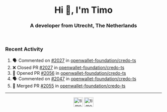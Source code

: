 <h1 align="center">Hi 👋, I'm Timo</h1>
<h3 align="center">A developer from Utrecht, The Netherlands</h3>
<br/>
<!-- https://github.com/rahuldkjain/github-profile-readme-generator --!>

<!--  <p align="left"><img src="https://github-readme-stats.vercel.app/api?username=timoglastra&show_icons=true&count_private=true&" alt="timoglastra" /></p> --!>

<!--
Github language stats
<p align="left"><img src="https://github-readme-stats.vercel.app/api/top-langs/?username=timoglastra&layout=compact" alt="timoglastra" /><p>
-->

<!-- Codestats language stats -->
<!-- <p align="left"><img src="https://codestats-readme.vercel.app/api/top-langs/?username=timoglastra&layout=compact&language_count=12" alt="timoglastra" /><p>    --!>
  
<h3>Recent Activity</h3>

<!--START_SECTION:activity-->
1. 🗣 Commented on [#2027](https://github.com/openwallet-foundation/credo-ts/pull/2027#issuecomment-2401701743) in [openwallet-foundation/credo-ts](https://github.com/openwallet-foundation/credo-ts)
2. ❌ Closed PR [#2027](https://github.com/openwallet-foundation/credo-ts/pull/2027) in [openwallet-foundation/credo-ts](https://github.com/openwallet-foundation/credo-ts)
3. 💪 Opened PR [#2056](https://github.com/openwallet-foundation/credo-ts/pull/2056) in [openwallet-foundation/credo-ts](https://github.com/openwallet-foundation/credo-ts)
4. 🗣 Commented on [#2047](https://github.com/openwallet-foundation/credo-ts/pull/2047#issuecomment-2401654073) in [openwallet-foundation/credo-ts](https://github.com/openwallet-foundation/credo-ts)
5. 🎉 Merged PR [#2055](https://github.com/openwallet-foundation/credo-ts/pull/2055) in [openwallet-foundation/credo-ts](https://github.com/openwallet-foundation/credo-ts)
<!--END_SECTION:activity-->

---

<p align="center">
<a href="https://twitter.com/timoglastra" target="blank"><img align="center" src="https://cdn.jsdelivr.net/npm/simple-icons@3.0.1/icons/twitter.svg" alt="timoglastra" height="30" width="30" /></a>
<a href="https://linkedin.com/in/timoglastra" target="blank"><img align="center" src="https://cdn.jsdelivr.net/npm/simple-icons@3.0.1/icons/linkedin.svg" alt="timoglastra" height="30" width="30" /></a>
</p>



